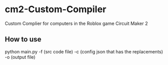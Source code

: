 # cm2-Custom-Compiler

Custom Complier for computers in the Roblox game Circuit Maker 2

## How to use

python main.py -f (src code file) -c (config json that has the replacements) -o (output file)

